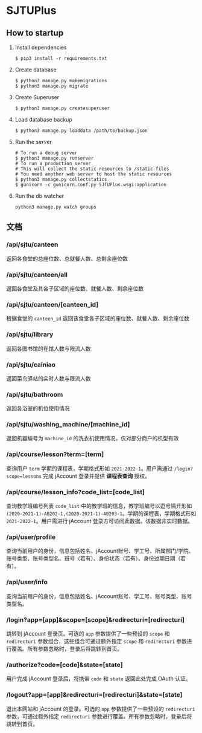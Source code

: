 # SJTUPlus


## How to startup

1. Install dependencies
   ```
   $ pip3 install -r requirements.txt
   ```
2. Create database
   ```
   $ python3 manage.py makemigrations
   $ python3 manage.py migrate
   ```
3. Create Superuser
   ```
   $ python3 manage.py createsuperuser
   ```
4. Load database backup 
   ```
   $ python3 manage.py loaddata /path/to/backup.json
   ```
5. Run the server
   ```
   # To run a debug server
   $ python3 manage.py runserver
   # To run a production server
   # This will collect the static resources to /static-files
   # You need another web server to host the static resources
   $ python3 manage.py collectstatics 
   $ gunicorn -c gunicorn.conf.py SJTUPlus.wsgi:application
   ```
6. Run the db watcher
   ```
   python3 manage.py watch groups
   ```

## 文档

### /api/sjtu/canteen

返回各食堂的总座位数、总就餐人数、总剩余座位数

### /api/sjtu/canteen/all

返回各食堂及其各子区域的座位数、就餐人数、剩余座位数

### /api/sjtu/canteen/[canteen_id]

根据食堂的 `canteen_id` 返回该食堂各子区域的座位数、就餐人数、剩余座位数

### /api/sjtu/library

返回各图书馆的在馆人数与限流人数

### /api/sjtu/cainiao

返回菜鸟驿站的实时人数与限流人数

### /api/sjtu/bathroom

返回各浴室的机位使用情况

### /api/sjtu/washing_machine/[machine_id]

返回机器编号为 `machine_id` 的洗衣机使用情况，仅对部分商户的机型有效

### /api/course/lesson?term=[term]

查询用户 `term` 学期的课程表，学期格式形如 `2021-2022-1`。用户需通过 `/login?scope=lessons` 完成 jAccount 登录并提供 **课程表查询** 授权。

### /api/course/lesson_info?code_list=[code_list]

查询教学班编号列表 `code_list` 中的教学班的信息，教学班编号以逗号隔开形如 `(2020-2021-1)-AB202-1,(2020-2021-1)-AB203-1`。学期的课程表，学期格式形如 `2021-2022-1`。用户需进行 jAccount 登录方可访问此数据。该数据非实时数据。

### /api/user/profile

查询当前用户的身份，信息包括姓名、jAccount账号、学工号、所属部门/学院、账号类型、账号类型名、班号（若有）、身份状态（若有）、身份过期日期（若有）。

### /api/user/info

查询当前用户的身份，信息包括姓名、jAccount账号、学工号、账号类型、账号类型名。

### /login?app=[app]&scope=[scope]&redirecturi=[redirecturi]

跳转到 jAccount 登录页。可选的 `app` 参数提供了一些预设的 `scope` 和 `redirecturi` 参数组合，这些组合可通过额外指定 `scope` 和 `redirecturi` 参数进行覆盖。所有参数忽略时，登录后将跳转到首页。

### /authorize?code=[code]&state=[state]

用户完成 jAccount 登录后，将携带 `code` 和 `state` 返回此处完成 OAuth 认证。

### /logout?app=[app]&redirecturi=[redirecturi]&state=[state]

退出本网站和 jAccount 的登录。可选的 `app` 参数提供了一些预设的 `redirecturi` 参数，可通过额外指定 `redirecturi` 参数进行覆盖。所有参数忽略时，登录后将跳转到首页。


